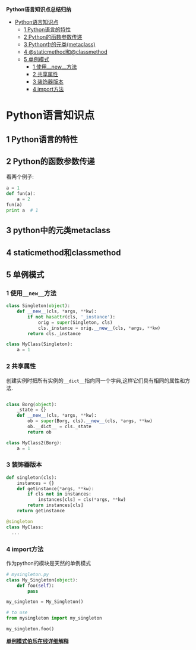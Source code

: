 <!-- markdown-toc start - Don't edit this section. Run M-x markdown-toc-generate-toc again -->
**Python语言知识点总结归纳**


   * [Python语言知识点](#python语言知识点)
      * [1 Python语言的特性](#1-Python语言的特性)
      * [2 Python的函数参数传递](#2-python的函数参数传递)
      * [3 Python中的元类(metaclass)](#3-python中的元类metaclass)
      * [4 @staticmethod和@classmethod](#4-staticmethod和classmethod)
      * [5 单例模式](#5-单例模式)
         * [1 使用__new__方法](#1-使用__new__方法)
         * [2 共享属性](#2-共享属性)
         * [3 装饰器版本](#3-装饰器版本)
         * [4 import方法](#4-import方法)

<!-- markdown-toc end -->





# Python语言知识点

## 1 Python语言的特性

## 2 Python的函数参数传递

看两个例子:

```python
a = 1
def fun(a):
    a = 2
fun(a)
print a  # 1
```

## 3 python中的元类metaclass

## 4 staticmethod和classmethod

## 5 单例模式

### 1 使用`__new__`方法

```python
class Singleton(object):
    def __new__(cls, *args, **kw):
        if not hasattr(cls, '_instance'):
            orig = super(Singleton, cls)
            cls._instance = orig.__new__(cls, *args, **kw)
        return cls._instance

class MyClass(Singleton):
    a = 1
```

### 2 共享属性

创建实例时把所有实例的`__dict__`指向同一个字典,这样它们具有相同的属性和方法.

```python

class Borg(object):
    _state = {}
    def __new__(cls, *args, **kw):
        ob = super(Borg, cls).__new__(cls, *args, **kw)
        ob.__dict__ = cls._state
        return ob

class MyClass2(Borg):
    a = 1
```

### 3 装饰器版本

```python
def singleton(cls):
    instances = {}
    def getinstance(*args, **kw):
        if cls not in instances:
            instances[cls] = cls(*args, **kw)
        return instances[cls]
    return getinstance

@singleton
class MyClass:
  ...
```

### 4 import方法

作为python的模块是天然的单例模式

```python
# mysingleton.py
class My_Singleton(object):
    def foo(self):
        pass

my_singleton = My_Singleton()

# to use
from mysingleton import my_singleton

my_singleton.foo()

```

**[单例模式伯乐在线详细解释](http://python.jobbole.com/87294/)**

